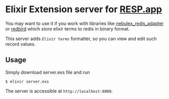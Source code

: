 # Elixir Extension server for [RESP.app](https://resp.app/)

You may want to use it if you work with libraries like 
[nebulex_redis_adapter](https://github.com/cabol/nebulex_redis_adapter)
or [redbird](https://github.com/thoughtbot/redbird)
which store elixir terms to redis in binary format.

This server adds `Elixir terms` formatter, so you can view and edit such record values.

## Usage

Simply download server.exs file and run
```
$ elixir server.exs
```
The server is accessible at `http://localhost:8000`.
